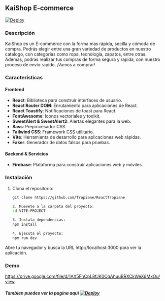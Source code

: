 ## KaiShop E-commerce
[![Deploy](https://vercel.com/button)](https://react-tropiane.vercel.app/)

### Descripción
KaiShop es un E-commerce con la forma mas rápida, secilla y cómoda de compra. Podrás elegir entre una gran variedad de productos en nuestro catalogo, con categorías como ropa, tecnología, zapatos, entre otras. Ademas, podras realizar tus compras de forma segura y rapida, con nuestro proceso de envío rapido. ¡Vamos a comprar!

### Características


#### Frontend

- **React**: Biblioteca para construir interfaces de usuario.
- **React Router DOM**: Enrutamiento para aplicaciones de React.
- **React Toastify**: Notificaciones de toast para React.
- **FontAwesome**: Iconos vectoriales y toolkit.
- **SweetAlert & SweetAlert2**: Alertas elegantes para la web.
- **Sass**: Preprocesador CSS.
- **Tailwind CSS**: Framework CSS utilitario.
- **Vite**: Herramienta de desarrollo para aplicaciones web rápidas.
- **Faker**: Generador de datos falsos para pruebas.

#### Backend & Servicios

- **Firebase**: Plataforma para construir aplicaciones web y móviles.

### Instalación
1. Clona el repositorio:
   ```bash
   git clone https://github.com/Tropiane/ReactTropiane

   2. Muevete a la carpeta del proyecto:
   cd VITE-PROJECT

   3. Instala dependencias:
   npm install
   
   4. Ejecuta el proyecto:
   npm run dev
Abre tu navegador y busca la URL http://localhost:3000 para ver la aplicación.

### Demo

https://drive.google.com/file/d/1AX5FnCpL8fJK0CqAhuuBRXCkWeX6MxOu/view
##### Tambien puedes ver la pagina aquí [![Deploy](https://vercel.com/button)](https://react-tropiane.vercel.app/)